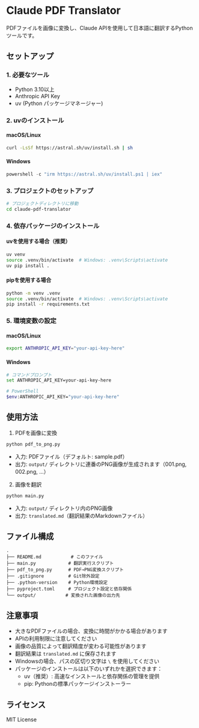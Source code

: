 # Claude PDF Translator

PDFファイルを画像に変換し、Claude APIを使用して日本語に翻訳するPythonツールです。

## セットアップ

### 1. 必要なツール

- Python 3.10以上
- Anthropic API Key
- uv (Python パッケージマネージャー)

### 2. uvのインストール

#### macOS/Linux
```bash
curl -LsSf https://astral.sh/uv/install.sh | sh
```

#### Windows
```powershell
powershell -c "irm https://astral.sh/uv/install.ps1 | iex"
```

### 3. プロジェクトのセットアップ

```bash
# プロジェクトディレクトリに移動
cd claude-pdf-translator
```

### 4. 依存パッケージのインストール

#### uvを使用する場合（推奨）
```bash
uv venv
source .venv/bin/activate  # Windows: .venv\Scripts\activate
uv pip install .
```

#### pipを使用する場合
```bash
python -m venv .venv
source .venv/bin/activate  # Windows: .venv\Scripts\activate
pip install -r requirements.txt
```

### 5. 環境変数の設定

#### macOS/Linux
```bash
export ANTHROPIC_API_KEY="your-api-key-here"
```

#### Windows
```bash
# コマンドプロンプト
set ANTHROPIC_API_KEY=your-api-key-here

# PowerShell
$env:ANTHROPIC_API_KEY="your-api-key-here"
```

## 使用方法

1. PDFを画像に変換

```bash
python pdf_to_png.py
```

- 入力: PDFファイル（デフォルト: sample.pdf）
- 出力: `output/` ディレクトリに連番のPNG画像が生成されます（001.png, 002.png, ...）

2. 画像を翻訳

```bash
python main.py
```

- 入力: `output/` ディレクトリ内のPNG画像
- 出力: `translated.md`（翻訳結果のMarkdownファイル）

## ファイル構成

```
.
├── README.md           # このファイル
├── main.py            # 翻訳実行スクリプト
├── pdf_to_png.py      # PDF→PNG変換スクリプト
├── .gitignore         # Git除外設定
├── .python-version    # Python環境設定
├── pyproject.toml     # プロジェクト設定と依存関係
└── output/           # 変換された画像の出力先
```

## 注意事項

- 大きなPDFファイルの場合、変換に時間がかかる場合があります
- APIの利用制限に注意してください
- 画像の品質によって翻訳精度が変わる可能性があります
- 翻訳結果は `translated.md` に保存されます
- Windowsの場合、パスの区切り文字は `\` を使用してください
- パッケージのインストールは以下のいずれかを選択できます：
  - uv（推奨）: 高速なインストールと依存関係の管理を提供
  - pip: Pythonの標準パッケージインストーラー

## ライセンス

MIT License
